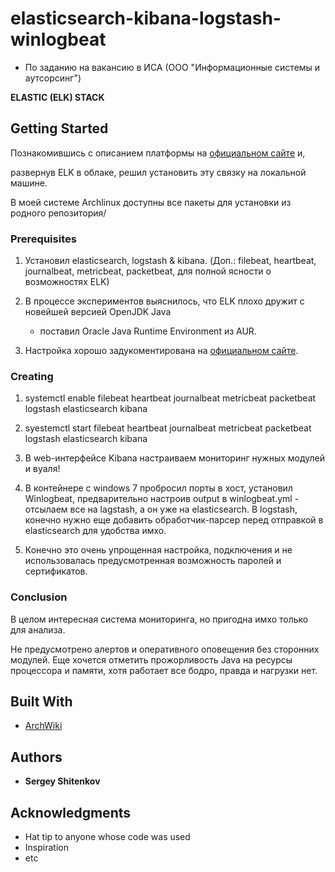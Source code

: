 # elasticsearch-kibana-logstash-winlogbeat

* По заданию на вакансию в ИСА (ООО "Информационные системы и аутсорсинг")

**ELASTIC (ELK) STACK**

## Getting Started

Познакомившись с описанием платформы на [официальном сайте](https://www.elastic.co/products/elastic-stack) и, 

развернув ELK в облаке, решил установить эту связку на локальной машине.

В моей системе Archlinux доступны все пакеты для установки из родного репозитория/

### Prerequisites

1. Установил elasticsearch, logstash & kibana. (Доп.: filebeat, heartbeat, journalbeat, metricbeat, packetbeat, 
для полной ясности о возможностях ELK)

2. В процессе экспериментов выяснилось, что ELK плохо дружит с новейшей версией OpenJDK Java
   - поставил Oracle Java Runtime Environment из AUR.

3. Настройка хорошо задукоментирована на [официальном сайте](https://www.elastic.co/guide/index.html).

### Creating

1. systemctl enable filebeat heartbeat journalbeat metricbeat packetbeat logstash elasticsearch kibana

2. syestemctl start filebeat heartbeat journalbeat metricbeat packetbeat logstash elasticsearch kibana

3. В web-интерфейсе Kibana настраиваем мониторинг нужных модулей и вуаля!

4. В контейнере с windows 7 пробросил порты в хост, установил Winlogbeat, предварительно настроив output в winlogbeat.yml -
   отсылаем все на lagstash, а он уже на elasticsearch. В logstash, конечно нужно еще добавить обработчик-парсер перед
   отправкой в elasticsearch для удобства имхо.

5. Конечно это очень упрощенная настройка, подключения и не использовалась предусмотренная возможность паролей и сертификатов.

### Conclusion 

В целом интересная система мониторинга, но пригодна имхо только для анализа. 

Не предусмотрено алертов и оперативного оповещения без сторонних модулей. Еще хочется отметить прожорливость Java на ресурсы процессора и памяти, хотя работает все бодро, правда и нагрузки нет.

## Built With

* [ArchWiki](https://wiki.archlinux.org/)

## Authors

* **Sergey Shitenkov**

## Acknowledgments

* Hat tip to anyone whose code was used
* Inspiration
* etc
